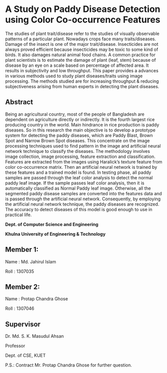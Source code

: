 # A Study on Paddy Disease Detection using Color Co-occurrence Features

The studies of plant trait/disease refer to the studies of visually observable patterns of a particular plant. Nowadays  crops face many traits/diseases. Damage of the insect is one of the major trait/disease. Insecticides are not always  proved efficient because insecticides may be toxic to some kind of birds. It also damages natural animal food chains.  A common practice for plant scientists is to estimate the damage of plant (leaf, stem) because of disease by an eye  on a scale based on percentage of affected area. It results in subjectivity and low throughput. This paper provides a  advances in various methods used to study plant diseases/traits using image processing. The methods studied are for  increasing throughput &amp; reducing subjectiveness arising from human experts in detecting the plant diseases.

## Abstract
Being an agricultural country, most of the people of Bangladesh are dependent on agriculture directly or indirectly. It is the fourth largest rice producing country in the world. Main hindrance in rice production is paddy diseases. So in this research the main objective is to develop a prototype system for detecting the paddy diseases, which are Paddy Blast, Brown Spot and Narrow Brown Spot diseases. This concentrate on the image processing techniques used to find pattern in the image and artificial neural network technique to classify the diseases. The methodology involves image collection, image processing, feature extraction and classification. Features are extracted from the images using Haralick’s texture feature from color co-occurrence matrix. Then an artificial neural network is trained by these features and a trained model is found. In testing phase, all paddy samples are passed through the leaf color analysis to detect the normal paddy leaf image. If the sample passes leaf color analysis, then it is automatically classified as Normal Paddy leaf image. Otherwise, all the segmented paddy disease samples are converted into the features data and is passed through the artificial neural network. Consequently, by employing the artificial neural network technique, the paddy diseases are recognized. The accuracy to detect diseases of this model is good enough to use in practical life.

**Dept. of Computer Science and Engineering**

**Khulna University of Engineering & Technology**

## Member 1:
Name : Md. Jahirul Islam

Roll : 1307035

## Member 2:
Name : Protap Chandra Ghose

Roll : 1307046





## Supervisor
Dr. Md. S. K. Masudul Ahsan

Professor

Dept. of CSE, KUET


P.S.: Contract Mr. Protap Chandra Ghose for further question.
